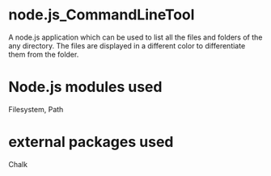 # node.js_CommandLineTool

 A node.js application which can be used to list all the files and folders of the any directory. The files are displayed in a different color to differentiate them from the folder.
# Node.js modules used
 Filesystem,
 Path
# external packages used
 Chalk 
